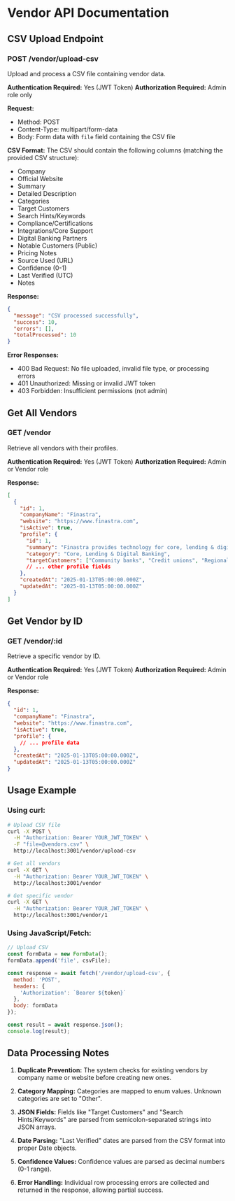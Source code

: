 # Vendor API Documentation

## CSV Upload Endpoint

### POST /vendor/upload-csv

Upload and process a CSV file containing vendor data.

**Authentication Required:** Yes (JWT Token)
**Authorization Required:** Admin role only

**Request:**
- Method: POST
- Content-Type: multipart/form-data
- Body: Form data with `file` field containing the CSV file

**CSV Format:**
The CSV should contain the following columns (matching the provided CSV structure):
- Company
- Official Website
- Summary
- Detailed Description
- Categories
- Target Customers
- Search Hints/Keywords
- Compliance/Certifications
- Integrations/Core Support
- Digital Banking Partners
- Notable Customers (Public)
- Pricing Notes
- Source Used (URL)
- Confidence (0-1)
- Last Verified (UTC)
- Notes

**Response:**
```json
{
  "message": "CSV processed successfully",
  "success": 10,
  "errors": [],
  "totalProcessed": 10
}
```

**Error Responses:**
- 400 Bad Request: No file uploaded, invalid file type, or processing errors
- 401 Unauthorized: Missing or invalid JWT token
- 403 Forbidden: Insufficient permissions (not admin)

## Get All Vendors

### GET /vendor

Retrieve all vendors with their profiles.

**Authentication Required:** Yes (JWT Token)
**Authorization Required:** Admin or Vendor role

**Response:**
```json
[
  {
    "id": 1,
    "companyName": "Finastra",
    "website": "https://www.finastra.com",
    "isActive": true,
    "profile": {
      "id": 1,
      "summary": "Finastra provides technology for core, lending & digital banking...",
      "category": "Core, Lending & Digital Banking",
      "targetCustomers": ["Community banks", "Credit unions", "Regional banks"],
      // ... other profile fields
    },
    "createdAt": "2025-01-13T05:00:00.000Z",
    "updatedAt": "2025-01-13T05:00:00.000Z"
  }
]
```

## Get Vendor by ID

### GET /vendor/:id

Retrieve a specific vendor by ID.

**Authentication Required:** Yes (JWT Token)
**Authorization Required:** Admin or Vendor role

**Response:**
```json
{
  "id": 1,
  "companyName": "Finastra",
  "website": "https://www.finastra.com",
  "isActive": true,
  "profile": {
    // ... profile data
  },
  "createdAt": "2025-01-13T05:00:00.000Z",
  "updatedAt": "2025-01-13T05:00:00.000Z"
}
```

## Usage Example

### Using curl:
```bash
# Upload CSV file
curl -X POST \
  -H "Authorization: Bearer YOUR_JWT_TOKEN" \
  -F "file=@vendors.csv" \
  http://localhost:3001/vendor/upload-csv

# Get all vendors
curl -X GET \
  -H "Authorization: Bearer YOUR_JWT_TOKEN" \
  http://localhost:3001/vendor

# Get specific vendor
curl -X GET \
  -H "Authorization: Bearer YOUR_JWT_TOKEN" \
  http://localhost:3001/vendor/1
```

### Using JavaScript/Fetch:
```javascript
// Upload CSV
const formData = new FormData();
formData.append('file', csvFile);

const response = await fetch('/vendor/upload-csv', {
  method: 'POST',
  headers: {
    'Authorization': `Bearer ${token}`
  },
  body: formData
});

const result = await response.json();
console.log(result);
```

## Data Processing Notes

1. **Duplicate Prevention:** The system checks for existing vendors by company name or website before creating new ones.

2. **Category Mapping:** Categories are mapped to enum values. Unknown categories are set to "Other".

3. **JSON Fields:** Fields like "Target Customers" and "Search Hints/Keywords" are parsed from semicolon-separated strings into JSON arrays.

4. **Date Parsing:** "Last Verified" dates are parsed from the CSV format into proper Date objects.

5. **Confidence Values:** Confidence values are parsed as decimal numbers (0-1 range).

6. **Error Handling:** Individual row processing errors are collected and returned in the response, allowing partial success.
